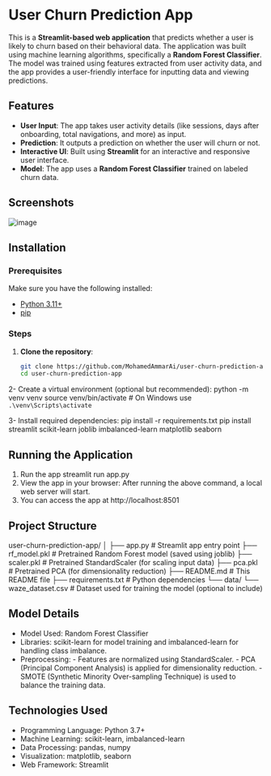 # User Churn Prediction App
This is a **Streamlit-based web application** that predicts whether a user is likely to churn based on their behavioral data.
The application was built using machine learning algorithms, specifically a **Random Forest Classifier**. 
The model was trained using features extracted from user activity data, and the app provides a user-friendly interface for inputting data and viewing predictions.

## Features
- **User Input**: The app takes user activity details (like sessions, days after onboarding, total navigations, and more) as input.
- **Prediction**: It outputs a prediction on whether the user will churn or not.
- **Interactive UI**: Built using **Streamlit** for an interactive and responsive user interface.
- **Model**: The app uses a **Random Forest Classifier** trained on labeled churn data.

## Screenshots

![image](https://github.com/user-attachments/assets/77bbda52-adad-49bc-b409-3b95645dbefb)

## Installation

### Prerequisites
Make sure you have the following installed:
- [Python 3.11+](https://www.python.org/downloads/)
- [pip](https://pip.pypa.io/en/stable/installation/)

### Steps

1. **Clone the repository**:
   ```bash
   git clone https://github.com/MohamedAmmarAi/user-churn-prediction-app.git
   cd user-churn-prediction-app

2- Create a virtual environment (optional but recommended):
   python -m venv venv
   source venv/bin/activate  # On Windows use `.\venv\Scripts\activate`
   
3- Install required dependencies:
   pip install -r requirements.txt
   pip install streamlit scikit-learn joblib imbalanced-learn matplotlib seaborn

## Running the Application
   1. Run the app
      streamlit run app.py
   2. View the app in your browser: After running the above command, a local web server will start.
   3.  You can access the app at http://localhost:8501


## Project Structure
   user-churn-prediction-app/
│
├── app.py                    # Streamlit app entry point
├── rf_model.pkl              # Pretrained Random Forest model (saved using joblib)
├── scaler.pkl                # Pretrained StandardScaler (for scaling input data)
├── pca.pkl                   # Pretrained PCA (for dimensionality reduction)
├── README.md                 # This README file
├── requirements.txt          # Python dependencies
└── data/
    └── waze_dataset.csv       # Dataset used for training the model (optional to include)

## Model Details
 - Model Used: Random Forest Classifier
 - Libraries: scikit-learn for model training and imbalanced-learn for handling class imbalance.
 - Preprocessing:
         - Features are normalized using StandardScaler.
         - PCA (Principal Component Analysis) is applied for dimensionality reduction.
         - SMOTE (Synthetic Minority Over-sampling Technique) is used to balance the training data.

## Technologies Used
 - Programming Language: Python 3.7+
 - Machine Learning: scikit-learn, imbalanced-learn
 - Data Processing: pandas, numpy
 - Visualization: matplotlib, seaborn
 - Web Framework: Streamlit



